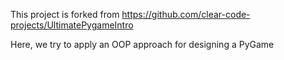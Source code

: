 This project is forked from https://github.com/clear-code-projects/UltimatePygameIntro

Here, we try to apply an OOP approach for designing a PyGame
